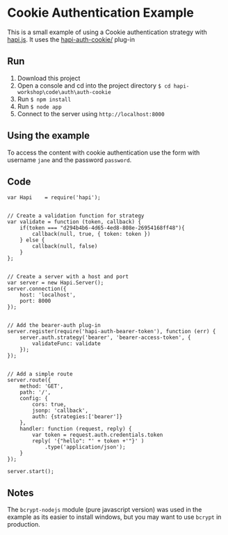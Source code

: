 # Cookie Authentication Example

This is a small example of using a Cookie authentication strategy with [hapi.js](http://hapijs.com/). It uses the [hapi-auth-cookie/](https://github.com/hapijs/hapi-auth-cookie/) plug-in

## Run
1. Download this project
2. Open a console and cd into the project directory `$ cd hapi-workshop\code\auth\auth-cookie`
3. Run `$ npm install`
4. Run `$ node app`
5. Connect to the server using `http://localhost:8000`

## Using the example
To access the content with cookie authentication use the form with username `jane` and the password  `password`.

## Code
    var Hapi    = require('hapi');


    // Create a validation function for strategy
    var validate = function (token, callback) {
        if(token === "d294b4b6-4d65-4ed8-808e-26954168ff48"){
            callback(null, true, { token: token })
        } else {
            callback(null, false)
        }
    };


    // Create a server with a host and port
    var server = new Hapi.Server();
    server.connection({ 
        host: 'localhost', 
        port: 8000
    });


    // Add the bearer-auth plug-in
    server.register(require('hapi-auth-bearer-token'), function (err) {
        server.auth.strategy('bearer', 'bearer-access-token', {
            validateFunc: validate
        });
    });


    // Add a simple route
    server.route({ 
        method: 'GET', 
        path: '/', 
        config: { 
            cors: true,
            jsonp: 'callback',
            auth: {strategies:['bearer']}
        },
        handler: function (request, reply) {
            var token = request.auth.credentials.token
            reply( '{"hello": "' + token +'"}' )
                .type('application/json');
        } 
    });

    server.start();




## Notes
The `bcrypt-nodejs` module (pure javascript version) was used in the example as its easier to install windows, but you may want to use `bcrypt` in production.

